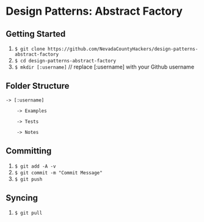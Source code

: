 Design Patterns: Abstract Factory
================================

## Getting Started

1. `$ git clone https://github.com/NevadaCountyHackers/design-patterns-abstract-factory`
2. `$ cd design-patterns-abstract-factory`
3. `$ mkdir [:username]` // replace [:username] with your Github username


## Folder Structure

````
-> [:username]

	-> Examples

	-> Tests

	-> Notes
````

## Committing

1. `$ git add -A -v`
2. `$ git commit -m "Commit Message"`
3. `$ git push`

## Syncing

1. `$ git pull`